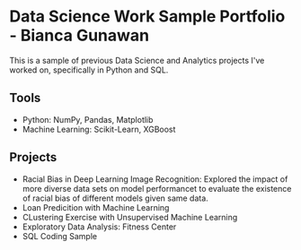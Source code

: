 # Data Science Work Sample Portfolio - Bianca Gunawan
This is a sample of previous Data Science and Analytics projects I've worked on, specifically in Python and SQL.

## Tools
- Python: NumPy, Pandas, Matplotlib
- Machine Learning: Scikit-Learn, XGBoost

## Projects
- Racial Bias in Deep Learning Image Recognition: Explored the impact of more diverse data sets on model performancet to evaluate the existence of racial bias of different models given same data.
- Loan Predicition with Machine Learning
- CLustering Exercise with Unsupervised Machine Learning
- Exploratory Data Analysis: Fitness Center
- SQL Coding Sample
